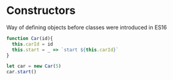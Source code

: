 # Constructors

Way of defining objects before classes were introduced in ES16

```javascript
function Car(id){
  this.carId = id
  this.start = _ => `start ${this.carId}`
}

let car = new Car(5)
car.start()
```
